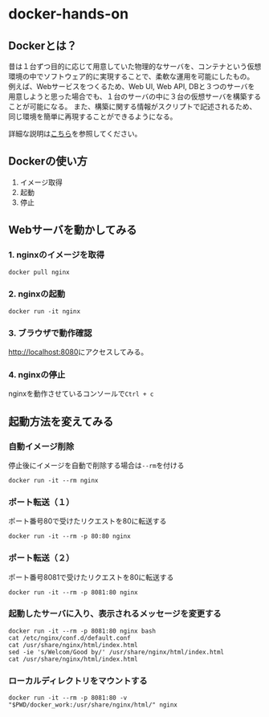 # docker-hands-on

## Dockerとは？
昔は１台ずつ目的に応じて用意していた物理的なサーバを、コンテナという仮想環境の中でソフトウェア的に実現することで、柔軟な運用を可能にしたもの。
例えば、Webサービスをつくるため、Web UI, Web API, DBと３つのサーバを用意しようと思った場合でも、１台のサーバの中に３台の仮想サーバを構築することが可能になる。
また、構築に関する情報がスクリプトで記述されるため、同じ環境を簡単に再現することができるようになる。

詳細な説明は[こちら](https://docs.docker.jp/engine/introduction/understanding-docker.html)を参照してください。

## Dockerの使い方
1. イメージ取得
2. 起動
3. 停止

## Webサーバを動かしてみる
### 1. nginxのイメージを取得
```sh
docker pull nginx
```

### 2. nginxの起動
```
docker run -it nginx
```

### 3. ブラウザで動作確認
[http://localhost:8080](http://localhost:8080)にアクセスしてみる。

### 4. nginxの停止
nginxを動作させているコンソールで`Ctrl + c`



## 起動方法を変えてみる
### 自動イメージ削除
停止後にイメージを自動で削除する場合は`--rm`を付ける
```
docker run -it --rm nginx
```

### ポート転送（１）
ポート番号80で受けたリクエストを80に転送する
```
docker run -it --rm -p 80:80 nginx
```

### ポート転送（２）
ポート番号8081で受けたリクエストを80に転送する
```
docker run -it --rm -p 8081:80 nginx
```

### 起動したサーバに入り、表示されるメッセージを変更する
```
docker run -it --rm -p 8081:80 nginx bash
cat /etc/nginx/conf.d/default.conf
cat /usr/share/nginx/html/index.html
sed -ie 's/Welcom/Good by/' /usr/share/nginx/html/index.html
cat /usr/share/nginx/html/index.html
```

### ローカルディレクトリをマウントする
```
docker run -it --rm -p 8081:80 -v "$PWD/docker_work:/usr/share/nginx/html/" nginx
```
